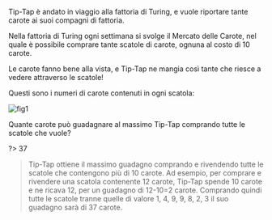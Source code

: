 Tip-Tap è andato in viaggio alla fattoria di Turing, e vuole riportare tante
carote ai suoi compagni di fattoria.

Nella fattoria di Turing ogni settimana si svolge il Mercato delle Carote, nel quale
è possibile comprare tante scatole di carote, ognuna al costo di $10$ carote.

Le carote fanno bene alla vista, e Tip-Tap ne mangia così tante che riesce a vedere attraverso le scatole!

Questi sono i numeri di carote contenuti in ogni scatola:

![fig1](fig1.asy?w=900)

Quante carote può guadagnare al massimo Tip-Tap comprando tutte le scatole che vuole?

?> 37

> Tip-Tap ottiene il massimo guadagno comprando e rivendendo tutte le scatole che contengono più di 10 carote. Ad esempio, per comprare e rivendere una scatola contenente 12 carote, Tip-Tap spende 10 carote e ne ricava 12, per un guadagno di 12-10=2 carote. Comprando quindi tutte le scatole tranne quelle di valore 1, 4, 9, 9, 8, 2, 3 il suo guadagno sarà di 37 carote.
